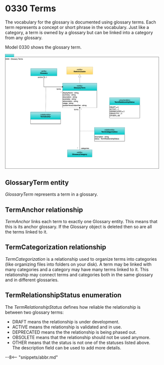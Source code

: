 <!-- SPDX-License-Identifier: CC-BY-4.0 -->
<!-- Copyright Contributors to the ODPi Egeria project. -->

# 0330 Terms

The vocabulary for the glossary is documented using glossary terms. Each term represents a concept or short phrase in the vocabulary.  Just like a category, a term is owned by a glossary but can be linked into a category from any glossary.

Model 0330 shows the glossary term.

![UML](0330-Terms.svg)

## GlossaryTerm entity

*GlossaryTerm* represents a term in a glossary. 

## TermAnchor relationship

*TermAnchor* links each term to exactly one Glossary entity. This means that this is its anchor glossary.  If the Glossary object is deleted then so are all the terms linked to it.

## TermCategorization relationship

*TermCategorization* is a relationship used to organize terms into categories (like organizing files into folders on your disk).  A term may be linked with many categories and a category may have many terms linked to it.  This relationship may connect terms and categories both in the same glossary and in different glossaries.

## TermRelationshipStatus enumeration

The *TermRelationshipStatus* defines how reliable the relationship is between two glossary terms:

* DRAFT means the relationship is under development.
* ACTIVE means the relationship is validated and in use.
* DEPRECATED means the the relationship is being phased out.
* OBSOLETE means that the relationship should not be used anymore.
* OTHER means that the status is not one of the statuses listed above.  The description field can be used to add more details.


--8<-- "snippets/abbr.md"
